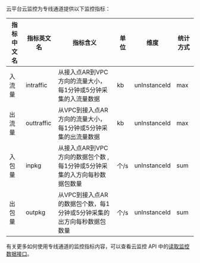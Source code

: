 云平台云监控为专线通道提供以下监控指标：

| 指标中文名 | 指标英文名      | 指标含义                                     | 单位   | 维度           | 统计方式 |
| ----- | ---------- | ---------------------------------------- | ---- | ------------ | ---- |
| 入流量   | intraffic  | 从接入点AR到VPC方向的流量大小，每1分钟或5分钟采集的入流量数据       | kb   | unInstanceId | max  |
| 出流量   | outtraffic | 从VPC到接入点AR方向的流量大小，每1分钟或5分钟采集的出流量数据       | kb   | unInstanceId | max  |
| 入包量   | inpkg      | 从接入点AR到VPC方向的数据包个数 ,每1分钟或5分钟采集的入方向每秒数据包数量 | 个/s  | unInstanceId | sum  |
| 出包量   | outpkg     | 从VPC到接入点AR的数据包个数，每1分钟或5分钟采集的出方向每秒数据包数量   | 个/s  | unInstanceId | sum  |


有关更多如何使用专线通道的监控指标内容，可以查看云监控 API 中的[读取监控数据接口](http://tcecqpoc.fsphere.cn/document/product/248/4667)。